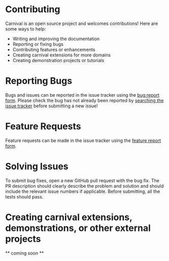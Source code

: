 # Contributing
Carnival is an open source project and welcomes contributions! Here are some ways to help:

* Writing and improving the documentation
* Reporting or fixing bugs
* Contributing features or enhancements
* Creating carnival extensions for more domains
* Creating demonstration projects or tutorials


# Reporting Bugs
Bugs and issues can be reported in the issue tracker using the [bug report form](https://github.com/carnival-data/carnival/issues/new). Please check the bug has not already been reported by [searching the issue tracker](https://github.com/carnival-data/carnival/issues) before submitting a new issue!


# Feature Requests
Feature requests can be made in the issue tracker using the [feature report form](https://github.com/carnival-data/carnival/issues/new). 


# Solving Issues
To submit bug fixes, open a new GitHub pull request with the bug fix. The PR description should clearly describe the problem and solution and should include the relevant issue numbers if applicable. Before submitting, all the tests should pass.


# Creating carnival extensions, demonstrations, or other external projects
** coming soon **
